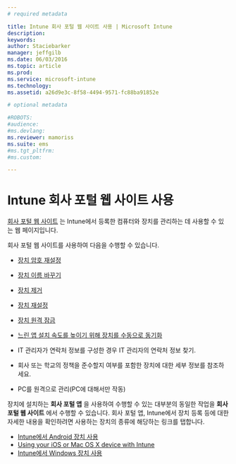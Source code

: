 ```yaml
---
# required metadata

title: Intune 회사 포털 웹 사이트 사용 | Microsoft Intune
description:
keywords:
author: Staciebarker
manager: jeffgilb
ms.date: 06/03/2016
ms.topic: article
ms.prod:
ms.service: microsoft-intune
ms.technology:
ms.assetid: a26d9e3c-8f58-4494-9571-fc88ba91852e

# optional metadata

#ROBOTS:
#audience:
#ms.devlang:
ms.reviewer: mamoriss
ms.suite: ems
#ms.tgt_pltfrm:
#ms.custom:

---
```


# Intune 회사 포털 웹 사이트 사용
[회사 포털 웹 사이트](http://portal.manage.microsoft.com) 는 Intune에서 등록한 컴퓨터와 장치를 관리하는 데 사용할 수 있는 웹 페이지입니다.

회사 포털 웹 사이트를 사용하여 다음을 수행할 수 있습니다.

-   [장치 암호 재설정](reset-your-passcode-cpwebsite.md)

-   [장치 이름 바꾸기](rename-your-device-cpwebsite.md)

-   [장치 제거](remove-your-device-cpwebsite.md)

-   [장치 재설정](reset-your-device-cpwebsite.md)

-   [장치 원격 잠금](remote-lock-your-device-cpwebsite.md)

-   [느린 앱 설치 속도를 높이기 위해 장치를 수동으로 동기화](sync-your-device-manually-cpwebsite.md)

-   IT 관리자가 연락처 정보를 구성한 경우 IT 관리자의 연락처 정보 찾기. 

-   회사 또는 학교의 정책을 준수할지 여부를 포함한 장치에 대한 세부 정보를 참조하세요.

-   PC를 원격으로 관리(PC에 대해서만 작동)

장치에 설치하는 **회사 포털 앱** 을 사용하여 수행할 수 있는 대부분의 동일한 작업을 **회사 포털 웹 사이트** 에서 수행할 수 있습니다. 회사 포털 앱, Intune에서 장치 등록 등에 대한 자세한 내용을 확인하려면 사용하는 장치의 종류에 해당하는 링크를 탭합니다.

- [Intune에서 Android 장치 사용](using-your-android-device-with-intune.md)
- [Using your iOS or Mac OS X device with Intune](using-your-ios-or-mac-os-x-device-with-intune.md)
- [Intune에서 Windows 장치 사용](using-your-windows-device-with-intune.md)


<!--HONumber=Jun16_HO2-->


